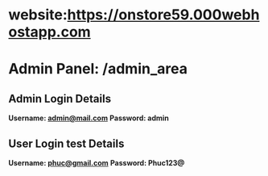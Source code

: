 # website:https://onstore59.000webhostapp.com

# Admin Panel: /admin_area 

## Admin Login Details

**Username: admin@mail.com**
**Password: admin**

## User Login test Details
**Username: phuc@gmail.com**
**Password: Phuc123@**
